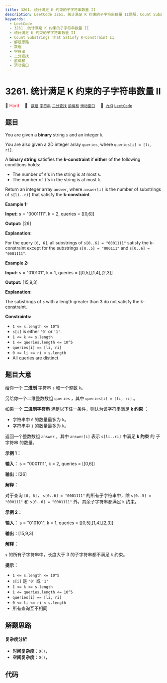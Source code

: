 ```yaml
---
title: 3261. 统计满足 K 约束的子字符串数量 II
description: LeetCode 3261. 统计满足 K 约束的子字符串数量 II题解，Count Substrings That Satisfy K-Constraint II，包含解题思路、复杂度分析以及完整的 JavaScript 代码实现。
keywords:
  - LeetCode
  - 3261. 统计满足 K 约束的子字符串数量 II
  - 统计满足 K 约束的子字符串数量 II
  - Count Substrings That Satisfy K-Constraint II
  - 解题思路
  - 数组
  - 字符串
  - 二分查找
  - 前缀和
  - 滑动窗口
---
```


# 3261. 统计满足 K 约束的子字符串数量 II

🔴 <font color=#ff334b>Hard</font>&emsp; 🔖&ensp; [`数组`](/tag/array.md) [`字符串`](/tag/string.md) [`二分查找`](/tag/binary-search.md) [`前缀和`](/tag/prefix-sum.md) [`滑动窗口`](/tag/sliding-window.md)&emsp; 🔗&ensp;[`力扣`](https://leetcode.cn/problems/count-substrings-that-satisfy-k-constraint-ii) [`LeetCode`](https://leetcode.com/problems/count-substrings-that-satisfy-k-constraint-ii)

## 题目

You are given a **binary** string `s` and an integer `k`.

You are also given a 2D integer array `queries`, where `queries[i] = [li,
ri]`.

A **binary string** satisfies the **k-constraint** if **either** of the
following conditions holds:

  * The number of `0`'s in the string is at most `k`.
  * The number of `1`'s in the string is at most `k`.

Return an integer array `answer`, where `answer[i]` is the number of
substrings of `s[li..ri]` that satisfy the **k-constraint**.



**Example 1:**

**Input:** s = "0001111", k = 2, queries = [[0,6]]

**Output:** [26]

**Explanation:**

For the query `[0, 6]`, all substrings of `s[0..6] = "0001111"` satisfy the
k-constraint except for the substrings `s[0..5] = "000111"` and `s[0..6] =
"0001111"`.

**Example 2:**

**Input:** s = "010101", k = 1, queries = [[0,5],[1,4],[2,3]]

**Output:** [15,9,3]

**Explanation:**

The substrings of `s` with a length greater than 3 do not satisfy the
k-constraint.



**Constraints:**

  * `1 <= s.length <= 10^5`
  * `s[i]` is either `'0'` or `'1'`.
  * `1 <= k <= s.length`
  * `1 <= queries.length <= 10^5`
  * `queries[i] == [li, ri]`
  * `0 <= li <= ri < s.length`
  * All queries are distinct.


## 题目大意

给你一个 **二进制** 字符串 `s` 和一个整数 `k`。

另给你一个二维整数数组 `queries` ，其中 `queries[i] = [li, ri]` 。

如果一个 **二进制字符串** 满足以下任一条件，则认为该字符串满足 **k 约束** ：

  * 字符串中 `0` 的数量最多为 `k`。
  * 字符串中 `1` 的数量最多为 `k`。

返回一个整数数组 `answer` ，其中 `answer[i]` 表示 `s[li..ri]` 中满足 **k 约束** 的 子字符串 的数量。



**示例 1：**

**输入：** s = "0001111", k = 2, queries = [[0,6]]

**输出：**[26]

**解释：**

对于查询 `[0, 6]`， `s[0..6] = "0001111"` 的所有子字符串中，除 `s[0..5] = "000111"` 和
`s[0..6] = "0001111"` 外，其余子字符串都满足 k 约束。

**示例 2：**

**输入：** s = "010101", k = 1, queries = [[0,5],[1,4],[2,3]]

**输出：**[15,9,3]

**解释：**

`s` 的所有子字符串中，长度大于 3 的子字符串都不满足 k 约束。



**提示：**

  * `1 <= s.length <= 10^5`
  * `s[i]` 是 `'0'` 或 `'1'`
  * `1 <= k <= s.length`
  * `1 <= queries.length <= 10^5`
  * `queries[i] == [li, ri]`
  * `0 <= li <= ri < s.length`
  * 所有查询互不相同


## 解题思路

#### 复杂度分析

- **时间复杂度**：`O()`，
- **空间复杂度**：`O()`，

## 代码

```javascript

```